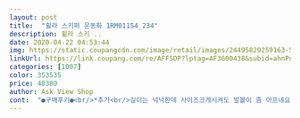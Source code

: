 ```yaml
---
layout: post 
title:  "휠라 스키퍼 운동화 1RM01154_234" 
description: 휠라 스키 ..
date: 2020-04-22 04:53:44 
img: https://static.coupangcdn.com/image/retail/images/24495829259163-54309c7c-ad72-42e5-8a7c-722f643016e2.jpg 
linkUrl: https://link.coupang.com/re/AFFSDP?lptag=AF3600438&subid=ahnPublicAsk&pageKey=1343372787&itemId=2370809845&vendorItemId=70312614521&traceid=V0-113-ab6a59de8da9b7dd 
categories: [1007] 
color: 353535 
price: 48380 
author: Ask View Shop 
cont:  "●구매후기●<br/>*추가<br/>길이는 넉넉한데 사이즈크게시켜도 발볼이 좀 아프네요 ㅜㅜ<br/>남편이탱크갔다하네요,아직신어보지못하였지만가격에비해좋은것같아요,이쁘고편한신발,국민모두가애용하는신발을만들어주셔요,감사합니다,잘신을께요~<br/>뒷꿈치 안아픕니다.<br/> 이것만으로도 만족해요 쿠션감 좋아요<br/>발가락 아픈건 3일만에 없어졌습니다<br/>발볼때문인지 새끼발가락 아프여.<br/>.<br/> 적응되면 괜찮겠죠<br/>새신발이니 질들이면 괜찮겠죠.<br/>.<br/>ㅎㅎ<br/>신발은 이쁘고 좋아여♡<br/>이쁩니다!<br/>정 사이즈입니다.<br/><br/>하나더 주문하려구요 ㅎ<br/>한사이즈 크게시키는게 좋대서 240신는데 250시켰구요<br/>" 
---
```

